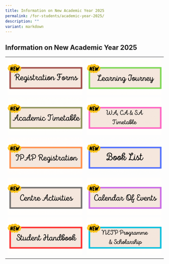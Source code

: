 ```yaml
---
title: Information on New Academic Year 2025
permalink: /for-students/academic-year-2025/
description: ""
variant: markdown
---
```

## Information on New Academic Year 2025

|   |   |
|---|---|
| <a href="/for-students/forms/"><img src="/images/REGISTRATION_LINK.gif"> </a> | <a href="/for-Students/UPTLC-Learning-Journey/"><img src="/images/LEARNING_JOURNEY__2_.gif"> </a>  |
| <a href="/files/Academic_Timetable_2025.pdf"><img src="/images/ACADEMIC_TIMETABLE.gif"> </a>  | <a href="/files/2025_WA_Exam_Timetable.pdf"><img src="/images/WA.gif"> </a>  |
| <a href="https://staging.d2uldb6hpe0xwq.amplifyapp.com/for-students/IPAP/"><img src="/images/IPAP_REGISTRATION.gif"> </a> |[](/files/Book_list_2025.pdf) <img src="/images/BOOKLIST.gif">   |
| <a href="/files/Centre_Activities_2024.pdf"><img src="/images/CENTRE_ACTIVITIES.gif"> </a> | [](/files/COE_2025_FINAL_31122024.pdf) <img src="/images/COE.gif">   |
| <a href="https://www.uptlc.moe.edu.sg/publication/student-handbook/permalink/"><img src="/images/STUDENT_HANDBOOK.gif"> </a>   | <a href="https://www.uptlc.moe.edu.sg/for-students/NETP-Programme-and-Scholarship/"><img src="/images/NETP.gif"> </a>  |
|   |   |